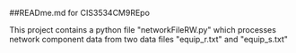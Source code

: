 ##READme.md for CIS3534CM9REpo

This project contains a python file "networkFileRW.py" which processes network component data from two data files "equip_r.txt" and "equip_s.txt"